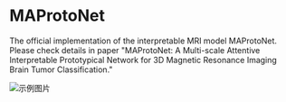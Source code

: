 # MAProtoNet
The official implementation of the interpretable MRI model MAProtoNet. Please check details in paper "MAProtoNet: A Multi-scale Attentive Interpretable Prototypical Network for 3D
Magnetic Resonance Imaging Brain Tumor Classification."


![示例图片](example.jpg)
